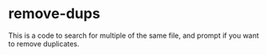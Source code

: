 # remove-dups
This is a code to search for multiple of the same file, and prompt if you want to remove duplicates.
